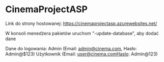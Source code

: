 # CinemaProjectASP

Link do strony hostowanej:
https://cinemaprojectasp.azurewebsites.net/

W konsoli menedżera pakietów uruchom "-update-database", aby dodać dane

Dane do logowania: 
Admin (Email: admin@cinema.com, Hasło: Admin@$123)
Użytkownik (Email: user@cinema.comHaslo: Admin@123)
